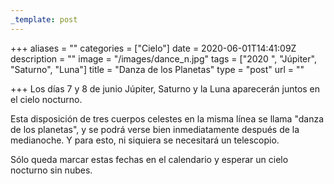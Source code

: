 ```yaml
---
_template: post
---
```




+++
aliases = ""
categories = ["Cielo"]
date = 2020-06-01T14:41:09Z
description = ""
image = "/images/dance_n.jpg"
tags = ["2020 ", "Júpiter", "Saturno", "Luna"]
title = "Danza de los Planetas"
type = "post"
url = ""

+++
Los días 7 y 8 de junio Júpiter, Saturno y la Luna aparecerán juntos en el cielo nocturno.  
  
Esta disposición de tres cuerpos celestes en la misma línea se llama "danza de los planetas", y se podrá verse bien inmediatamente después de la medianoche. Y para esto, ni siquiera se necesitará un telescopio.  
  
Sólo queda marcar estas fechas en el calendario y esperar un cielo nocturno sin nubes.
